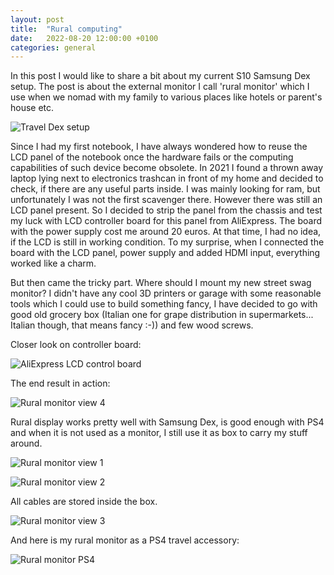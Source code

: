 ```yaml
---
layout: post
title:  "Rural computing"
date:   2022-08-20 12:00:00 +0100
categories: general
---
```


In this post I would like to share a bit about my current S10 Samsung Dex setup. The post is about the external monitor I call 'rural monitor' which I use when we nomad with my family to various places like hotels or parent's house etc.

![Travel Dex setup](/assets/posts/2022-08-20-rural-computing/main.jpg)

Since I had my first notebook, I have always wondered how to reuse the LCD panel of the notebook once the hardware fails or the computing capabilities of such device become obsolete. In 2021 I found a thrown away laptop lying next to electronics trashcan in front of my home and decided to check, if there are any useful parts inside. I was mainly looking for ram, but unfortunately I was not the first scavenger there. However there was still an LCD panel present. So I decided to strip the panel from the chassis and test my luck with LCD controller board for this panel from AliExpress. The board with the power supply cost me around 20 euros. At that time, I had no idea, if the LCD is still in working condition. To my surprise, when I connected the board with the LCD panel, power supply and added HDMI input, everything worked like a charm.

But then came the tricky part. Where should I mount my new street swag monitor? I didn't have any cool 3D printers or garage with some reasonable tools which I could use to build something fancy, I have decided to go with good old grocery box (Italian one for grape distribution in supermarkets... Italian though, that means fancy :-)) and few wood screws.

Closer look on controller board:

![AliExpress LCD control board](/assets/posts/2022-08-20-rural-computing/controll-board.jpg)

The end result in action:

![Rural monitor view 4](/assets/posts/2022-08-20-rural-computing/4.jpg)

Rural display works pretty well with Samsung Dex, is good enough with PS4 and when it is not used as a monitor, I still use it as box to carry my stuff around.

![Rural monitor view 1](/assets/posts/2022-08-20-rural-computing/1.jpg)

![Rural monitor view 2](/assets/posts/2022-08-20-rural-computing/2.jpg)

All cables are stored inside the box.

![Rural monitor view 3](/assets/posts/2022-08-20-rural-computing/3.jpg)

And here is my rural monitor as a PS4 travel accessory:

![Rural monitor PS4](/assets/posts/2022-08-20-rural-computing/PS4.jpg)


